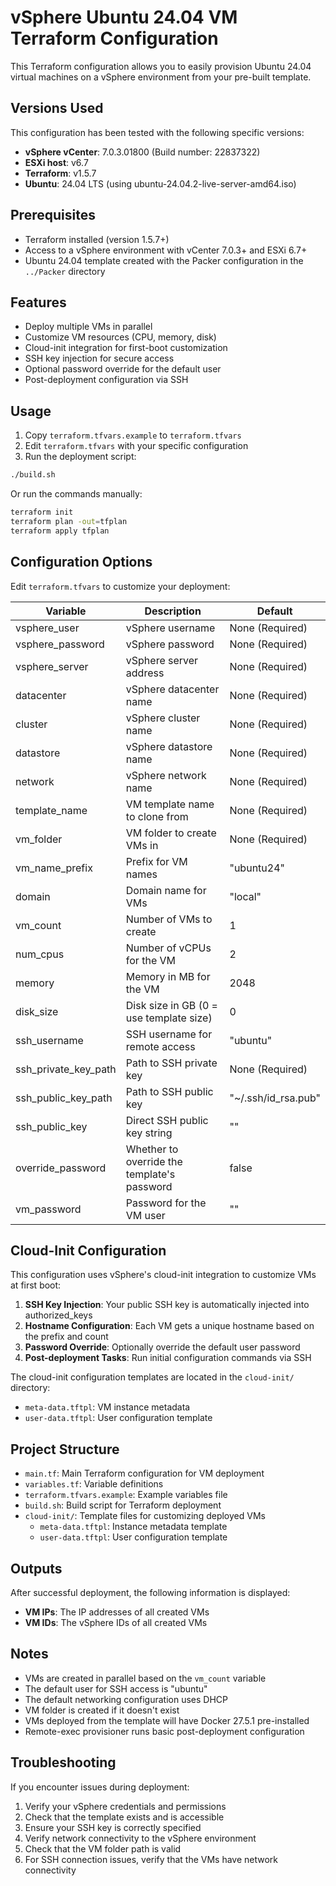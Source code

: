 # vSphere Ubuntu 24.04 VM Terraform Configuration

This Terraform configuration allows you to easily provision Ubuntu 24.04 virtual machines on a vSphere environment from your pre-built template.

## Versions Used

This configuration has been tested with the following specific versions:

- **vSphere vCenter**: 7.0.3.01800 (Build number: 22837322)
- **ESXi host**: v6.7
- **Terraform**: v1.5.7
- **Ubuntu**: 24.04 LTS (using ubuntu-24.04.2-live-server-amd64.iso)

## Prerequisites

* Terraform installed (version 1.5.7+)
* Access to a vSphere environment with vCenter 7.0.3+ and ESXi 6.7+
* Ubuntu 24.04 template created with the Packer configuration in the `../Packer` directory

## Features

* Deploy multiple VMs in parallel
* Customize VM resources (CPU, memory, disk)
* Cloud-init integration for first-boot customization
* SSH key injection for secure access
* Optional password override for the default user
* Post-deployment configuration via SSH

## Usage

1. Copy `terraform.tfvars.example` to `terraform.tfvars`
2. Edit `terraform.tfvars` with your specific configuration
3. Run the deployment script:

```bash
./build.sh
```

Or run the commands manually:

```bash
terraform init
terraform plan -out=tfplan
terraform apply tfplan
```

## Configuration Options

Edit `terraform.tfvars` to customize your deployment:

| Variable | Description | Default |
|----------|-------------|---------|
| vsphere_user | vSphere username | None (Required) |
| vsphere_password | vSphere password | None (Required) |
| vsphere_server | vSphere server address | None (Required) |
| datacenter | vSphere datacenter name | None (Required) |
| cluster | vSphere cluster name | None (Required) |
| datastore | vSphere datastore name | None (Required) |
| network | vSphere network name | None (Required) |
| template_name | VM template name to clone from | None (Required) |
| vm_folder | VM folder to create VMs in | None (Required) |
| vm_name_prefix | Prefix for VM names | "ubuntu24" |
| domain | Domain name for VMs | "local" |
| vm_count | Number of VMs to create | 1 |
| num_cpus | Number of vCPUs for the VM | 2 |
| memory | Memory in MB for the VM | 2048 |
| disk_size | Disk size in GB (0 = use template size) | 0 |
| ssh_username | SSH username for remote access | "ubuntu" |
| ssh_private_key_path | Path to SSH private key | None (Required) |
| ssh_public_key_path | Path to SSH public key | "~/.ssh/id_rsa.pub" |
| ssh_public_key | Direct SSH public key string | "" |
| override_password | Whether to override the template's password | false |
| vm_password | Password for the VM user | "" |

## Cloud-Init Configuration

This configuration uses vSphere's cloud-init integration to customize VMs at first boot:

1. **SSH Key Injection**: Your public SSH key is automatically injected into authorized_keys
2. **Hostname Configuration**: Each VM gets a unique hostname based on the prefix and count
3. **Password Override**: Optionally override the default user password
4. **Post-deployment Tasks**: Run initial configuration commands via SSH

The cloud-init configuration templates are located in the `cloud-init/` directory:
- `meta-data.tftpl`: VM instance metadata
- `user-data.tftpl`: User configuration template

## Project Structure

- `main.tf`: Main Terraform configuration for VM deployment
- `variables.tf`: Variable definitions
- `terraform.tfvars.example`: Example variables file
- `build.sh`: Build script for Terraform deployment
- `cloud-init/`: Template files for customizing deployed VMs
  - `meta-data.tftpl`: Instance metadata template
  - `user-data.tftpl`: User configuration template

## Outputs

After successful deployment, the following information is displayed:

- **VM IPs**: The IP addresses of all created VMs
- **VM IDs**: The vSphere IDs of all created VMs

## Notes

* VMs are created in parallel based on the `vm_count` variable
* The default user for SSH access is "ubuntu"
* The default networking configuration uses DHCP
* VM folder is created if it doesn't exist
* VMs deployed from the template will have Docker 27.5.1 pre-installed
* Remote-exec provisioner runs basic post-deployment configuration

## Troubleshooting

If you encounter issues during deployment:

1. Verify your vSphere credentials and permissions
2. Check that the template exists and is accessible
3. Ensure your SSH key is correctly specified
4. Verify network connectivity to the vSphere environment
5. Check that the VM folder path is valid
6. For SSH connection issues, verify that the VMs have network connectivity 